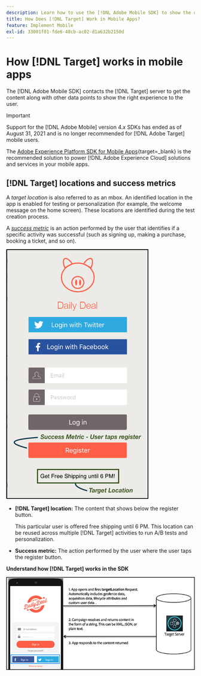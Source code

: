 ```yaml
---
description: Learn how to use the [!DNL Adobe Mobile SDK] to show the optimal experiences to your mobile app visitors.
title: How Does [!DNL Target] Work in Mobile Apps?
feature: Implement Mobile
exl-id: 33001f01-fde6-48cb-ac02-d1a632b2150d
---
```

# How [!DNL Target] works in mobile apps

The [!DNL Adobe Mobile SDK] contacts the [!DNL Target] server to get the content along with other data points to show the right experience to the user.

>[!IMPORTANT]
>
>Support for the [!DNL Adobe Mobile] version 4.*x* SDKs has ended as of August 31, 2021 and is no longer recommended for [!DNL Adobe Target] mobile users.
>
>The [Adobe Experience Platform SDK for Mobile Apps](https://developer.adobe.com/client-sdks/documentation/){target=_blank} is the recommended solution to power [!DNL Adobe Experience Cloud] solutions and services in your mobile apps.

## [!DNL Target] locations and success metrics

A *target location* is also referred to as an mbox. An identified location in the app is enabled for testing or personalization (for example, the welcome message on the home screen). These locations are identified during the test creation process.

A *[success metric](https://experienceleague.adobe.com/docs/target/using/activities/success-metrics/success-metrics.html)* is an action performed by the user that identifies if a specific activity was successful (such as signing up, making a purchase, booking a ticket, and so on).

![alt image](assets/mobile-target-location.png)

* **[!DNL Target] location:** The content that shows below the register button.

  This particular user is offered free shipping until 6 PM. This location can be reused across multiple [!DNL Target] activities to run A/B tests and personalization. 

* **Success metric:** The action performed by the user where the user taps the register button.

**Understand how [!DNL Target] works in the SDK**

![alt image](assets/how-target-mobile-works.png)
